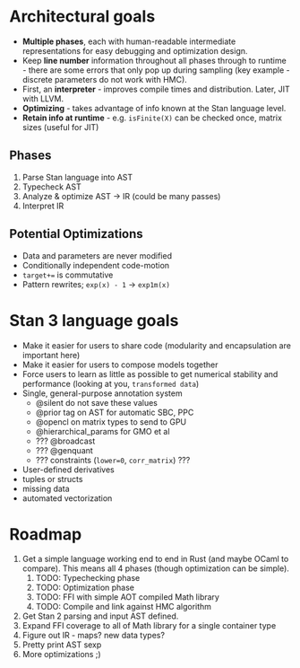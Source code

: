# Architectural goals
* **Multiple phases**, each with human-readable intermediate representations for easy debugging and optimization design.
* Keep **line number** information throughout all phases through to runtime - there are some errors that only pop up during sampling (key example - discrete parameters do not work with HMC).
* First, an **interpreter** - improves compile times and distribution. Later, JIT with LLVM.
* **Optimizing** - takes advantage of info known at the Stan language level.
* **Retain info at runtime** - e.g. `isFinite(X)` can be checked once, matrix sizes (useful for JIT)

## Phases
1. Parse Stan language into AST
1. Typecheck AST
1. Analyze & optimize AST -> IR (could be many passes)
1. Interpret IR

## Potential Optimizations
* Data and parameters are never modified
* Conditionally independent code-motion
* `target+=` is commutative
* Pattern rewrites; `exp(x) - 1` -> `exp1m(x)`

# Stan 3 language goals
* Make it easier for users to share code (modularity and encapsulation are important here)
* Make it easier for users to compose models together
* Force users to learn as little as possible to get numerical stability and performance (looking at you, `transformed data`)
* Single, general-purpose annotation system
    - @silent do not save these values
    - @prior tag on AST for automatic SBC, PPC
    - @opencl on matrix types to send to GPU
    - @hierarchical_params for GMO et al
    - ??? @broadcast
    - ??? @genquant
    - ??? constraints (`lower=0`, `corr_matrix`) ???
* User-defined derivatives
* tuples or structs
* missing data
* automated vectorization

# Roadmap
1. Get a simple language working end to end in Rust (and maybe OCaml to compare). This means all 4 phases (though optimization can be simple).
    1. TODO: Typechecking phase
    1. TODO: Optimization phase
    1. TODO: FFI with simple AOT compiled Math library
    1. TODO: Compile and link against HMC algorithm
1. Get Stan 2 parsing and input AST defined.
1. Expand FFI coverage to all of Math library for a single container type
1. Figure out IR - maps? new data types?
1. Pretty print AST sexp
1. More optimizations ;)
